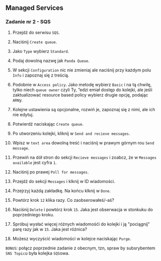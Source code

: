 ## Managed Services

### Zadanie nr 2 - SQS

1. Przejdź do serwisu `SQS`.

2.  Naciśnij `Create queue`.

3. Jako `Type` wybierz `Standard`.

4. Podaj dowolną nazwę jak `Panda Queue`.

5. W sekcji `Configuration` nic nie zmieniaj ale naciśnij przy każdym polu ` Info` i zapoznaj się z treścią.

6. Podobnie w `Access policy`. Jako metodę wybierz `Basic` i na tą chwilę, tylko niech `queue owner` czyli Ty, ”edzi emiał dostęp do kolejki, ale jeśli zaktualizować resource based policy wybierz drugie opcję, podając `ARN`y.

7. Kolejne ustawienia są opcjonalne, rozwiń je, zapoznaj się z nimi, ale ich nie edytuj.

8. Potwierdź naciskając `Create queue`.

9. Po utworzeniu kolejki, kliknij w `Send and recieve messages`.

10. Wpisz w `text area` dowolną treść i naciśnij w prawym górnym rou `Send message`.

11. Przewiń na dół stron do sekcji `Recieve messages` i zoabcz, że w `Messages available` jest cyfra `1`.

12. Naciśnij po prawej `Poll for messages`.

13. Przejdź do sekcji `Messages` i klknij w ID wiadomości.

14. Przejrzyj każdą zakładkę. Na końcu klknij w `Done`.

15. Powtórz krok `12` klika razy. Co zaobserowałeś/-aś?

16. Naciśnij `Delete` i powtórz krok `15`. Jaka jest obserwacja w stonkuku do poprzedniego kroku.

17. Spróbuj wysłać więcej różnych wiadomośći do kolejki i ją "pociągnij" parę razy jak w `15`. Jaka jest różnica?

18. Możesz wyczyścić wiadomości w kolejce naciskając `Purge`.

`BONUS`: połącz poprzednie zadanie z obecnym, tzn, spraw by subsrybentem `SNS Topic`u była kolejka `SQS`owa.